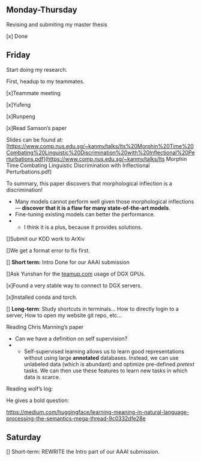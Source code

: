 ## Monday-Thursday

Revising and submiting my master thesis

[x] Done



## Friday

Start doing my research.



First, headup to my teammates.

[x]Teammate meeting

   [x]Yufeng

   [x]Runpeng

[x]Read Samson’s paper

Slides can be found at: [https://www.comp.nus.edu.sg/~kanmy/talks/Its%20Morphin%20Time%20Combating%20Linguistic%20Discrimination%20with%20Inflectional%20Perturbations.pdf](https://www.comp.nus.edu.sg/~kanmy/talks/Its Morphin Time Combating Linguistic Discrimination with Inflectional Perturbations.pdf)

To summary, this paper discovers that morphological inflection is a discrimination!

- Many models cannot perform well given those morphological inflections — **discover that it is a flaw for many state-of-the-art models**.
- Fine-tuning existing models can better the performance.
- - I think it is a plus, because it provides solutions.

[]Submit our KDD work to ArXiv

   []We get a format error to fix first.

[] **Short term:** Intro Done for our AAAI submission

[]Ask Yunshan for the [teamup.com](http://teamup.com/) usage of DGX GPUs.

[x]Found a very stable way to connect to DGX servers.

[x]Installed conda and torch.

[] **Long-term**: Study shortcuts in terminals… How to directly login to a server, How to open my website git repo, etc… 

Reading Chris Manning’s paper

- Can we have a definition on self supervision?
- - Self-supervised learning allows us to learn good representations without using large **annotated** databases. Instead, we can use unlabeled data (which is abundant) and optimize pre-defined *pretext* tasks. We can then use these features to learn new tasks in which data is scarce.

Reading wolf’s log:

He gives a bold question: 

https://medium.com/huggingface/learning-meaning-in-natural-language-processing-the-semantics-mega-thread-9c0332dfe28e



## Saturday

[] Short-term: REWRITE the Intro part of our AAAI submission.

